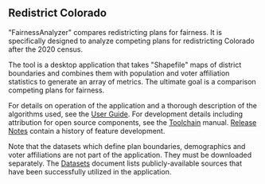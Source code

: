 ## Redistrict Colorado
"FairnessAnalyzer" compares redistricting plans for fairness. It is specifically designed to analyze competing plans for redistricting Colorado after the 2020 census.

The tool is a desktop application that takes "Shapefile" maps of district boundaries and combines them with population and voter affiliation statistics to generate an array of metrics. The ultimate goal is a comparison competing plans for fairness.

For details on operation of the application and a thorough description of the algorithms used, see the [User Guide](http://github.com/chuckcoughlin/redistrict-colorado/tree/master/docs/user-guides.md). For development details including attribution for open source components, see the [Toolchain](http://github.com/chuckcoughlin/redistrict-colorado/tree/master/docs/toolchain.md) manual. [Release Notes](http://github.com/chuckcoughlin/redistrict-colorado/tree/master/docs/release-notes.md) contain a history of feature development.

 Note that the datasets which define plan boundaries, demographics and voter affiliations are not part of the application. They must be downloaded separately. The [Datasets](https://github.com/chuckcoughlin/redistrict-colorado/tree/master/docs/datasets.md) document lists publicly-available sources that have been successfully utilized in the application.
